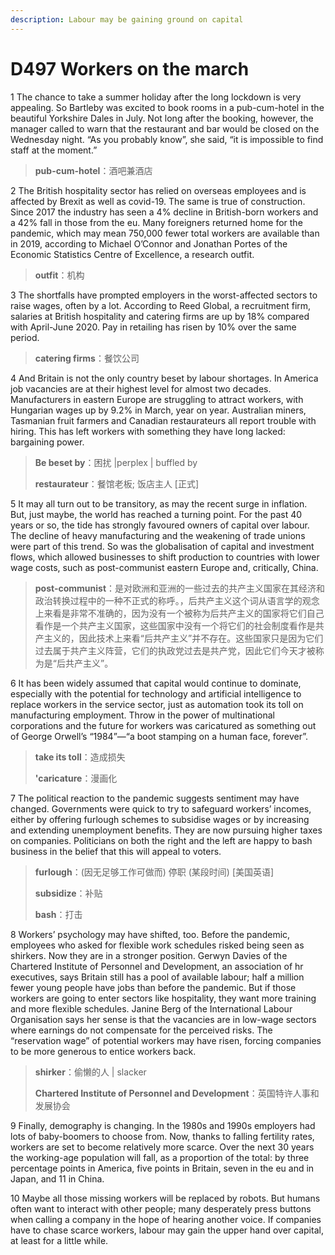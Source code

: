```yaml
---
description: Labour may be gaining ground on capital
---
```


# D497 Workers on the march
1 The chance to take a summer holiday after the long lockdown is very appealing. So Bartleby was excited to book rooms in a pub-cum-hotel in the beautiful Yorkshire Dales in July. Not long after the booking, however, the manager called to warn that the restaurant and bar would be closed on the Wednesday night. “As you probably know”, she said, “it is impossible to find staff at the moment.”

> **pub-cum-hotel**：酒吧兼酒店
>

2 The British hospitality sector has relied on overseas employees and is affected by Brexit as well as covid-19. The same is true of construction. Since 2017 the industry has seen a 4% decline in British-born workers and a 42% fall in those from the eu. Many foreigners returned home for the pandemic, which may mean 750,000 fewer total workers are available than in 2019, according to Michael O’Connor and Jonathan Portes of the Economic Statistics Centre of Excellence, a research outfit.

> **outfit**：机构
>

3 The shortfalls have prompted employers in the worst-affected sectors to raise wages, often by a lot. According to Reed Global, a recruitment firm, salaries at British hospitality and catering firms are up by 18% compared with April-June 2020. Pay in retailing has risen by 10% over the same period.

> **catering firms**：餐饮公司
>

4 And Britain is not the only country beset by labour shortages. In America job vacancies are at their highest level for almost two decades. Manufacturers in eastern Europe are struggling to attract workers, with Hungarian wages up by 9.2% in March, year on year. Australian miners, Tasmanian fruit farmers and Canadian restaurateurs all report trouble with hiring. This has left workers with something they have long lacked: bargaining power.

> **Be beset by**：困扰 |perplex | buffled by
>
> **restaurateur**：餐馆老板; 饭店主人 [正式]
>

5 It may all turn out to be transitory, as may the recent surge in inflation. But, just maybe, the world has reached a turning point. For the past 40 years or so, the tide has strongly favoured owners of capital over labour. The decline of heavy manufacturing and the weakening of trade unions were part of this trend. So was the globalisation of capital and investment flows, which allowed businesses to shift production to countries with lower wage costs, such as post-communist eastern Europe and, critically, China.

> **post-communist**：是对欧洲和亚洲的一些过去的共产主义国家在其经济和政治转换过程中的一种不正式的称呼。，后共产主义这个词从语言学的观念上来看是非常不准确的，因为没有一个被称为后共产主义的国家将它们自己看作是一个共产主义国家，这些国家中没有一个将它们的社会制度看作是共产主义的，因此技术上来看“后共产主义”并不存在。这些国家只是因为它们过去属于共产主义阵营，它们的执政党过去是共产党，因此它们今天才被称为是“后共产主义”。
>

6 It has been widely assumed that capital would continue to dominate, especially with the potential for technology and artificial intelligence to replace workers in the service sector, just as automation took its toll on manufacturing employment. Throw in the power of multinational corporations and the future for workers was caricatured as something out of George Orwell’s “1984”—“a boot stamping on a human face, forever”.

> **take its toll**：造成损失
>
> **'caricature**：漫画化
>

7 The political reaction to the pandemic suggests sentiment may have changed. Governments were quick to try to safeguard workers’ incomes, either by offering furlough schemes to subsidise wages or by increasing and extending unemployment benefits. They are now pursuing higher taxes on companies. Politicians on both the right and the left are happy to bash business in the belief that this will appeal to voters.

> **furlough**：(因无足够工作可做而) 停职 (某段时间) [美国英语]
>
> **subsidize**：补贴
>
> **bash**：打击
>

8 Workers’ psychology may have shifted, too. Before the pandemic, employees who asked for flexible work schedules risked being seen as shirkers. Now they are in a stronger position. Gerwyn Davies of the Chartered Institute of Personnel and Development, an association of hr executives, says Britain still has a pool of available labour; half a million fewer young people have jobs than before the pandemic. But if those workers are going to enter sectors like hospitality, they want more training and more flexible schedules. Janine Berg of the International Labour Organisation says her sense is that the vacancies are in low-wage sectors where earnings do not compensate for the perceived risks. The “reservation wage” of potential workers may have risen, forcing companies to be more generous to entice workers back.

> **shirker**：偷懒的人 | slacker
>
> **Chartered Institute of Personnel and Development**：英国特许人事和发展协会
>

9 Finally, demography is changing. In the 1980s and 1990s employers had lots of baby-boomers to choose from. Now, thanks to falling fertility rates, workers are set to become relatively more scarce. Over the next 30 years the working-age population will fall, as a proportion of the total: by three percentage points in America, five points in Britain, seven in the eu and in Japan, and 11 in China.

10 Maybe all those missing workers will be replaced by robots. But humans often want to interact with other people; many desperately press buttons when calling a company in the hope of hearing another voice. If companies have to chase scarce workers, labour may gain the upper hand over capital, at least for a little while.

